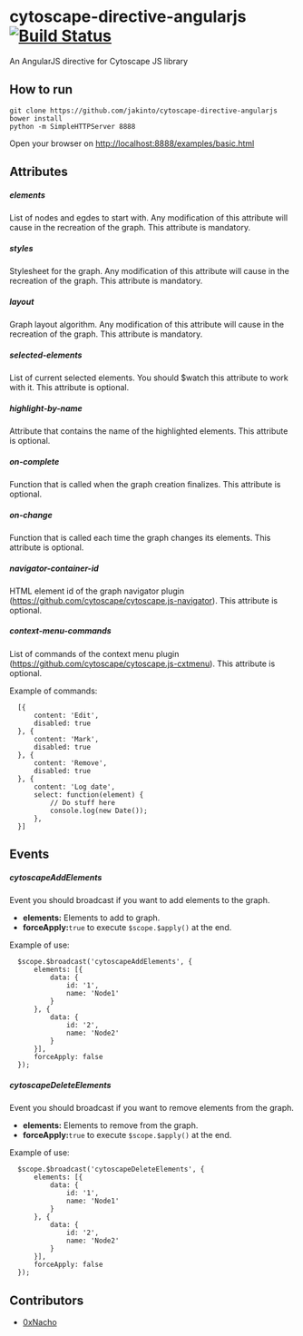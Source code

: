 # cytoscape-directive-angularjs [![Build Status](https://travis-ci.org/0xNacho/cytoscape-directive-angularjs.svg?branch=master)](https://travis-ci.org/0xNacho/cytoscape-directive-angularjs)

An AngularJS directive for Cytoscape JS library

## How to run
```{r, engine='bash', count_lines}
git clone https://github.com/jakinto/cytoscape-directive-angularjs
bower install
python -m SimpleHTTPServer 8888
```
Open your browser on [http://localhost:8888/examples/basic.html](http://localhost:8888/examples/basic.html)

## Attributes
##### elements
List of nodes and egdes to start with. Any modification of this attribute will cause in the recreation of the graph. This attribute is mandatory.
##### styles
Stylesheet for the graph. Any modification of this attribute will cause in the recreation of the graph. This attribute is mandatory.
##### layout
Graph layout algorithm. Any modification of this attribute will cause in the recreation of the graph. This attribute is mandatory.
##### selected-elements
List of current selected elements. You should $watch this attribute to work with it. This attribute is optional.
##### highlight-by-name
Attribute that contains the name of the highlighted elements. This attribute is optional.
##### on-complete
Function that is called when the graph creation finalizes. This attribute is optional.
##### on-change
Function that is called each time the graph changes its elements. This attribute is optional.
##### navigator-container-id
HTML element id of the graph navigator plugin (https://github.com/cytoscape/cytoscape.js-navigator). This attribute is optional.
##### context-menu-commands
List of commands of the context menu plugin (https://github.com/cytoscape/cytoscape.js-cxtmenu). This attribute is optional. 

Example of commands:

```{r, engine='bash', count_lines}
  [{
      content: 'Edit',
      disabled: true
  }, {
      content: 'Mark',
      disabled: true
  }, {
      content: 'Remove',
      disabled: true
  }, {
      content: 'Log date',
      select: function(element) {
          // Do stuff here
          console.log(new Date());
      },
  }]
```
## Events
##### cytoscapeAddElements
Event you should broadcast if you want to add elements to the graph. 
* **elements:** Elements to add to graph.
* **forceApply:**```true``` to execute ```$scope.$apply()``` at the end.

Example of use:
```{r, engine='bash', count_lines}
  $scope.$broadcast('cytoscapeAddElements', {
      elements: [{
          data: {
              id: '1',
              name: 'Node1'
          }
      }, {
          data: {
              id: '2',
              name: 'Node2'
          }
      }],
      forceApply: false
  });
```
##### cytoscapeDeleteElements
Event you should broadcast if you want to remove elements from the graph. 
* **elements:** Elements to remove from the graph.
* **forceApply:**```true``` to execute ```$scope.$apply()``` at the end.

Example of use:
```{r, engine='bash', count_lines}
  $scope.$broadcast('cytoscapeDeleteElements', {
      elements: [{
          data: {
              id: '1',
              name: 'Node1'
          }
      }, {
          data: {
              id: '2',
              name: 'Node2'
          }
      }],
      forceApply: false
  });
```

## Contributors
* [0xNacho](http://github.com/0xNacho)
